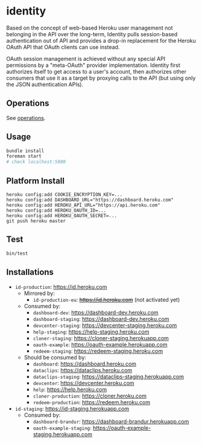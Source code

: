 # identity

Based on the concept of web-based Heroku user management not belonging in the API over the long-term, Identity pulls session-based authentication out of API and provides a drop-in replacement for the Heroku OAuth API that OAuth clients can use instead.

OAuth session management is achieved without any special API permissions by a "meta-OAuth" provider implementation. Identity first authorizes itself to get access to a user's account, then authorizes other consumers that use it as a target by proxying calls to the API (but using only the JSON authentication APIs).

## Operations

See [operations](https://github.com/heroku/identity/tree/master/operations.md).

## Usage

``` bash
bundle install
foreman start
# check localhost:5000
```

## Platform Install

```
heroku config:add COOKIE_ENCRYPTION_KEY=...
heroku config:add DASHBOARD_URL="https://dashboard.heroku.com"
heroku config:add HEROKU_API_URL="https://api.heroku.com"
heroku config:add HEROKU_OAUTH_ID=...
heroku config:add HEROKU_OAUTH_SECRET=...
git push heroku master
```

## Test

``` bash
bin/test
```

## Installations

* `id-production`: https://id.heroku.com
    * Mirrored by:
        * `id-production-eu`: ~~https://id.heroku.com~~ (not activated yet)
    * Consumed by:
        * `dashboard-dev`: https://dashboard-dev.heroku.com
        * `dashboard-staging`: https://dashboard-dev.heroku.com
        * `devcenter-staging`: https://devcenter-staging.heroku.com
        * `help-staging`: https://help-staging.heroku.com
        * `cloner-staging`: https://cloner-staging.herokuapp.com
        * `oauth-example`: https://oauth-example.herokuapp.com
        * `redeem-staging`: https://redeem-staging.heroku.com
    * Should be consumed by:
        * `dashboard`: https://dashboard.heroku.com
        * `dataclips`: https://dataclips.heroku.com
        * `dataclips-staging`: https://dataclips-staging.herokuapp.com
        * `devcenter`: https://devcenter.heroku.com
        * `help`: https://help.heroku.com
        * `cloner-production`: https://cloner.heroku.com
        * `redeem-production`: https://redeem.heroku.com
* `id-staging`: https://id-staging.herokuapp.com
    * Consumed by:
        * `dashboard-brandur`: https://dashboard-brandur.herokuapp.com
        * `oauth-example-staging`: https://oauth-example-staging.herokuapp.com
